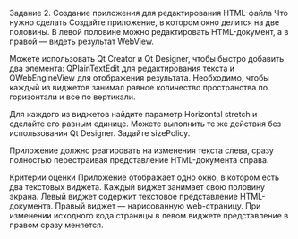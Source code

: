 Задание 2. Создание приложения для редактирования HTML-файла
Что нужно сделать
Создайте приложение, в котором окно делится на две половины. 
В левой половине можно редактировать HTML-документ, а в правой — видеть результат WebView. 

Можете использовать Qt Creator и Qt Designer, чтобы быстро добавить два элемента: 
QPlainTextEdit для редактирования текста и QWebEngineView для отображения результата. 
Необходимо, чтобы каждый из виджетов занимал равное количество пространства по горизонтали и все по вертикали.

Для каждого из виджетов найдите параметр Horizontal stretch и сделайте его равным единице.
Можете выполнить те же действия без использования Qt Designer. Задайте sizePolicy.

Приложение должно реагировать на изменения текста слева, сразу полностью перестраивая представление HTML-документа справа.



Критерии оценки
Приложение отображает одно окно, в котором есть два текстовых виджета. Каждый виджет занимает свою половину экрана. Левый виджет содержит текстовое представление HTML-документа. 
Правый виджет — нарисованную web-страницу.
При изменении исходного кода страницы в левом виджете представление в правом сразу меняется.
